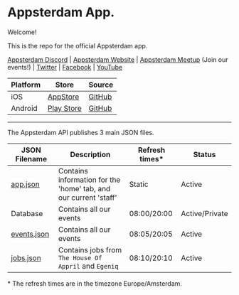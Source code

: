 # Appsterdam App.

Welcome!

This is the repo for the official Appsterdam app.

[Appsterdam Discord](https://discord.gg/HNqZPUy7An) | [Appsterdam Website](https://appsterdam.rs) | [Appsterdam Meetup](https://www.meetup.com/appsterdam/) (Join our events!) | [Twitter](https://www.twitter.com/appsterdam) | [Facebook](https://www.facebook.com/appsterdam) | [YouTube](https://www.youtube.com/appsterdam)

|Platform|Store|Source|
|---|---|---|
|iOS|<a href='https://apps.apple.com/us/app/appsterdam/id1608532704' target='_blank'>AppStore</a>|<a href='https://github.com/wdg/Appsterdam-App' target='_blank'>GitHub</a>|
|Android|<a href='https://play.google.com/store/apps/details?id=rs.appsterdam.app' target='_blank'>Play Store</a>|<a href='https://github.com/wdg/Appsterdam-App-Android' target='_blank'>GitHub</a>|

---

The Appsterdam API publishes 3 main JSON files.

|JSON Filename|Description|Refresh times*|Status|
|---|---|---|---|
|[app.json](https://github.com/Appsterdam/api/blob/main/app.min.json)|Contains information for the 'home' tab, and our current 'staff'|Static|Active|
Database|Contains all our events|08:00/20:00|Active/Private|
|[events.json](https://github.com/Appsterdam/api/blob/main/events.min.json)|Contains all our events|08:05/20:05|Active|
|[jobs.json](https://github.com/Appsterdam/api/blob/main/jobs.min.json)|Contains jobs from `The House Of Appril` and `Egeniq`|08:10/20:10|Active|

\* The refresh times are in the timezone Europe/Amsterdam.
